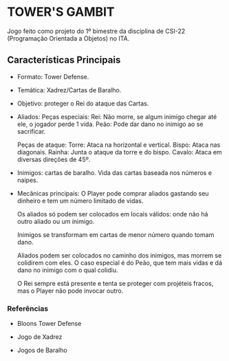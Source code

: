 # TOWER'S GAMBIT

Jogo feito como projeto do 1º bimestre da disciplina de CSI-22 (Programação Orientada a Objetos) no ITA.

## Características Principais

- Formato: Tower Defense.
 
- Temática: Xadrez/Cartas de Baralho.

- Objetivo: proteger o Rei do ataque das Cartas.

- Aliados: 
    Peças especiais: 
    Rei: Não morre, se algum inimigo chegar até ele, o jogador perde 1 vida.
    Peão: Pode dar dano no inimigo ao se sacrificar.
    
    Peças de ataque:
    Torre: Ataca na horizontal e vertical.
    Bispo: Ataca nas diagonais.
    Rainha: Junta o ataque da torre e do bispo.
    Cavalo: Ataca em diversas direções de 45º.
 
- Inimigos: cartas de baralho. Vida das cartas baseada nos números e naipes.
 
- Mecânicas principais: 
     O Player pode comprar aliados gastando seu dinheiro e tem um número limitado de vidas. 

     Os aliados só podem ser colocados em locais válidos: onde não há outro aliado ou um inimigo.

     Inimigos se transformam em cartas de menor número quando tomam dano.

     Aliados podem ser colocados no caminho dos inimigos, mas morrem se colidirem com eles. 
     O caso especial é do Peão, que tem mais vidas e dá dano no inimigo com o qual colidiu.

     O Rei sempre está presente e tenta se proteger com projéteis fracos, mas o Player não pode invocar outro.

### Referências

- Bloons Tower Defense

- Jogo de Xadrez

- Jogos de Baralho
